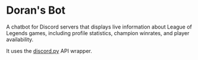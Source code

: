 # Doran's Bot
A chatbot for Discord servers that displays live information about League of Legends games, including profile statistics, champion winrates, and player availability.

It uses the [discord.py](https://github.com/Rapptz/discord.py) API wrapper.
